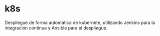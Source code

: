 # k8s
Despliegue de forma automática de kubernete, utilizando Jenkins para la integración continua y Ansible para el despliegue.
